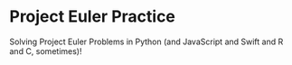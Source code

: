 # Project Euler Practice

Solving Project Euler Problems in Python (and JavaScript and Swift and R and C, sometimes)!
